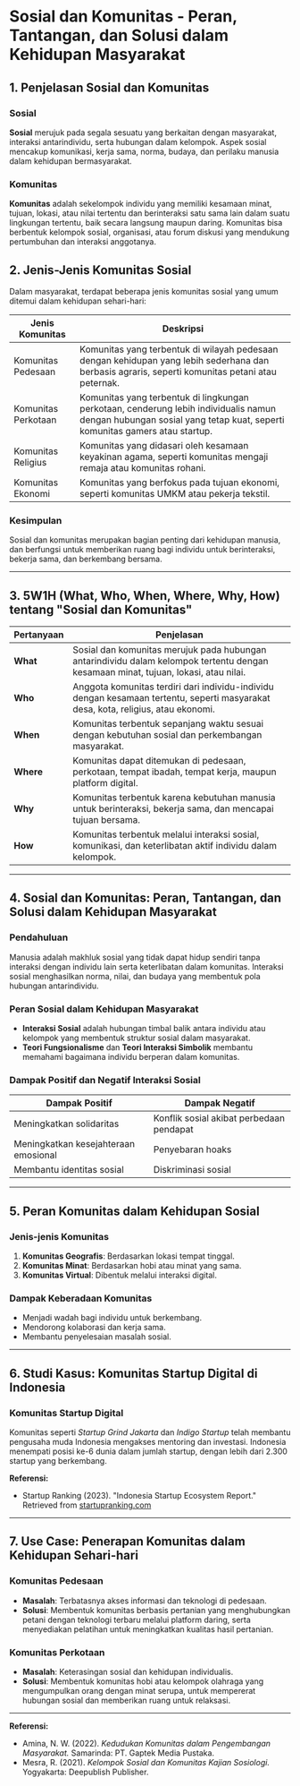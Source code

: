 # Sosial dan Komunitas - Peran, Tantangan, dan Solusi dalam Kehidupan Masyarakat

## 1. Penjelasan Sosial dan Komunitas

### Sosial
**Sosial** merujuk pada segala sesuatu yang berkaitan dengan masyarakat, interaksi antarindividu, serta hubungan dalam kelompok. Aspek sosial mencakup komunikasi, kerja sama, norma, budaya, dan perilaku manusia dalam kehidupan bermasyarakat.

### Komunitas
**Komunitas** adalah sekelompok individu yang memiliki kesamaan minat, tujuan, lokasi, atau nilai tertentu dan berinteraksi satu sama lain dalam suatu lingkungan tertentu, baik secara langsung maupun daring. Komunitas bisa berbentuk kelompok sosial, organisasi, atau forum diskusi yang mendukung pertumbuhan dan interaksi anggotanya.

## 2. Jenis-Jenis Komunitas Sosial
Dalam masyarakat, terdapat beberapa jenis komunitas sosial yang umum ditemui dalam kehidupan sehari-hari:

| Jenis Komunitas       | Deskripsi                                                                                                                                 |
|-----------------------|-------------------------------------------------------------------------------------------------------------------------------------------|
| Komunitas Pedesaan    | Komunitas yang terbentuk di wilayah pedesaan dengan kehidupan yang lebih sederhana dan berbasis agraris, seperti komunitas petani atau peternak. |
| Komunitas Perkotaan   | Komunitas yang terbentuk di lingkungan perkotaan, cenderung lebih individualis namun dengan hubungan sosial yang tetap kuat, seperti komunitas gamers atau startup. |
| Komunitas Religius    | Komunitas yang didasari oleh kesamaan keyakinan agama, seperti komunitas mengaji remaja atau komunitas rohani. |
| Komunitas Ekonomi     | Komunitas yang berfokus pada tujuan ekonomi, seperti komunitas UMKM atau pekerja tekstil. |

### Kesimpulan
Sosial dan komunitas merupakan bagian penting dari kehidupan manusia, dan berfungsi untuk memberikan ruang bagi individu untuk berinteraksi, bekerja sama, dan berkembang bersama.

---

## 3. 5W1H (What, Who, When, Where, Why, How) tentang "Sosial dan Komunitas"

| **Pertanyaan**  | **Penjelasan**                                                                                                                                 |
|-----------------|------------------------------------------------------------------------------------------------------------------------------------------------|
| **What**        | Sosial dan komunitas merujuk pada hubungan antarindividu dalam kelompok tertentu dengan kesamaan minat, tujuan, lokasi, atau nilai. |
| **Who**         | Anggota komunitas terdiri dari individu-individu dengan kesamaan tertentu, seperti masyarakat desa, kota, religius, atau ekonomi. |
| **When**        | Komunitas terbentuk sepanjang waktu sesuai dengan kebutuhan sosial dan perkembangan masyarakat. |
| **Where**       | Komunitas dapat ditemukan di pedesaan, perkotaan, tempat ibadah, tempat kerja, maupun platform digital. |
| **Why**         | Komunitas terbentuk karena kebutuhan manusia untuk berinteraksi, bekerja sama, dan mencapai tujuan bersama. |
| **How**         | Komunitas terbentuk melalui interaksi sosial, komunikasi, dan keterlibatan aktif individu dalam kelompok. |

---

## 4. Sosial dan Komunitas: Peran, Tantangan, dan Solusi dalam Kehidupan Masyarakat

### Pendahuluan
Manusia adalah makhluk sosial yang tidak dapat hidup sendiri tanpa interaksi dengan individu lain serta keterlibatan dalam komunitas. Interaksi sosial menghasilkan norma, nilai, dan budaya yang membentuk pola hubungan antarindividu.

### Peran Sosial dalam Kehidupan Masyarakat
- **Interaksi Sosial** adalah hubungan timbal balik antara individu atau kelompok yang membentuk struktur sosial dalam masyarakat.
- **Teori Fungsionalisme** dan **Teori Interaksi Simbolik** membantu memahami bagaimana individu berperan dalam komunitas.

### Dampak Positif dan Negatif Interaksi Sosial
| Dampak Positif                 | Dampak Negatif                |
|---------------------------------|--------------------------------|
| Meningkatkan solidaritas       | Konflik sosial akibat perbedaan pendapat |
| Meningkatkan kesejahteraan emosional | Penyebaran hoaks                |
| Membantu identitas sosial     | Diskriminasi sosial             |

---

## 5. Peran Komunitas dalam Kehidupan Sosial

### Jenis-jenis Komunitas
1. **Komunitas Geografis**: Berdasarkan lokasi tempat tinggal.
2. **Komunitas Minat**: Berdasarkan hobi atau minat yang sama.
3. **Komunitas Virtual**: Dibentuk melalui interaksi digital.

### Dampak Keberadaan Komunitas
- Menjadi wadah bagi individu untuk berkembang.
- Mendorong kolaborasi dan kerja sama.
- Membantu penyelesaian masalah sosial.

---

## 6. Studi Kasus: Komunitas Startup Digital di Indonesia

### Komunitas Startup Digital
Komunitas seperti *Startup Grind Jakarta* dan *Indigo Startup* telah membantu pengusaha muda Indonesia mengakses mentoring dan investasi. Indonesia menempati posisi ke-6 dunia dalam jumlah startup, dengan lebih dari 2.300 startup yang berkembang.

**Referensi:**  
- Startup Ranking (2023). "Indonesia Startup Ecosystem Report." Retrieved from [startupranking.com](https://www.startupranking.com)

---

## 7. Use Case: Penerapan Komunitas dalam Kehidupan Sehari-hari

### Komunitas Pedesaan
- **Masalah**: Terbatasnya akses informasi dan teknologi di pedesaan.
- **Solusi**: Membentuk komunitas berbasis pertanian yang menghubungkan petani dengan teknologi terbaru melalui platform daring, serta menyediakan pelatihan untuk meningkatkan kualitas hasil pertanian.

### Komunitas Perkotaan
- **Masalah**: Keterasingan sosial dan kehidupan individualis.
- **Solusi**: Membentuk komunitas hobi atau kelompok olahraga yang mengumpulkan orang dengan minat serupa, untuk mempererat hubungan sosial dan memberikan ruang untuk relaksasi.

---

**Referensi:**  
- Amina, N. W. (2022). *Kedudukan Komunitas dalam Pengembangan Masyarakat.* Samarinda: PT. Gaptek Media Pustaka.  
- Mesra, R. (2021). *Kelompok Sosial dan Komunitas Kajian Sosiologi.* Yogyakarta: Deepublish Publisher.
